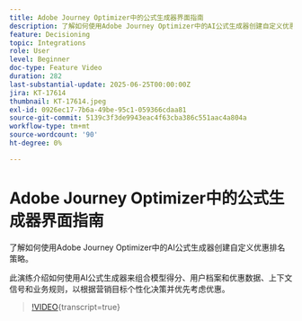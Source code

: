```yaml
---
title: Adobe Journey Optimizer中的公式生成器界面指南
description: 了解如何使用Adobe Journey Optimizer中的AI公式生成器创建自定义优惠排名策略。
feature: Decisioning
topic: Integrations
role: User
level: Beginner
doc-type: Feature Video
duration: 282
last-substantial-update: 2025-06-25T00:00:00Z
jira: KT-17614
thumbnail: KT-17614.jpeg
exl-id: 0926ec17-7b6a-49be-95c1-059366cdaa81
source-git-commit: 5139c3f3de9943eac4f63cba386c551aac4a804a
workflow-type: tm+mt
source-wordcount: '90'
ht-degree: 0%

---
```


# Adobe Journey Optimizer中的公式生成器界面指南

了解如何使用Adobe Journey Optimizer中的AI公式生成器创建自定义优惠排名策略。

此演练介绍如何使用AI公式生成器来组合模型得分、用户档案和优惠数据、上下文信号和业务规则，以根据营销目标个性化决策并优先考虑优惠。

>[!VIDEO](https://video.tv.adobe.com/v/3464446/?learn=on&enablevpops){transcript=true}
